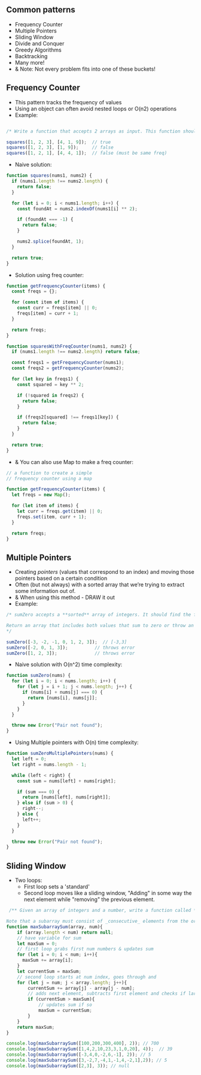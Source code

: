 ## Common patterns
- Frequency Counter
- Multiple Pointers
- Sliding Window
- Divide and Conquer
- Greedy Algorithms
- Backtracking
- Many more!
- & Note: Not every problem fits into one of these buckets! 

## Frequency Counter
- This pattern tracks the frequency of values
- Using an object can often avoid nested loops or O(n2) operations
- Example: 
```js

/* Write a function that accepts 2 arrays as input. This function should return true if every value in array has its corresponding value squared in the second array. The order doesn’t matter, but the frequency must be the same. */

squares([1, 2, 3], [4, 1, 9]);  // true
squares([1, 2, 3], [1, 9]);     // false
squares([1, 2, 1], [4, 4, 1]);  // false (must be same freq)
```
- Naive solution:
```js
function squares(nums1, nums2) {
  if (nums1.length !== nums2.length) {
    return false;
  }

  for (let i = 0; i < nums1.length; i++) {
    const foundAt = nums2.indexOf(nums1[i] ** 2);

    if (foundAt === -1) {
      return false;
    }

    nums2.splice(foundAt, 1);
  }

  return true;
}
```
- Solution using freq counter:
```js
function getFrequencyCounter(items) {
  const freqs = {};

  for (const item of items) {
    const curr = freqs[item] || 0;
    freqs[item] = curr + 1;
  }

  return freqs;
}

function squaresWithFreqCounter(nums1, nums2) {
  if (nums1.length !== nums2.length) return false;

  const freqs1 = getFrequencyCounter(nums1);
  const freqs2 = getFrequencyCounter(nums2);

  for (let key in freqs1) {
    const squared = key ** 2;

    if (!squared in freqs2) {
      return false;
    }

    if (freqs2[squared] !== freqs1[key]) {
      return false;
    }
  }

  return true;
}
```
- & You can also use Map to make a freq counter:
```js
// a function to create a simple
// frequency counter using a map

function getFrequencyCounter(items) {
  let freqs = new Map();

  for (let item of items) {
    let curr = freqs.get(item) || 0;
    freqs.set(item, curr + 1);
  }

  return freqs;
}
```


## Multiple Pointers
- Creating _pointers_ (values that correspond to an index) and moving those pointers based on a certain condition
- Often (but not always) with a sorted array that we’re trying to extract some information out of.
- & When using this method - DRAW it out
- Example:
```js
/* sumZero accepts a **sorted** array of integers. It should find the first pair where the sum is 0.

Return an array that includes both values that sum to zero or throw an error if a pair does not exist.
*/

sumZero([-3, -2, -1, 0, 1, 2, 3]);  // [-3,3]
sumZero([-2, 0, 1, 3]);          // throws error
sumZero([1, 2, 3]);              // throws error
```
- Naive solution with O(n^2) time complexity:
```js
function sumZero(nums) {
  for (let i = 0; i < nums.length; i++) {
    for (let j = i + 1; j < nums.length; j++) {
      if (nums[i] + nums[j] === 0) {
        return [nums[i], nums[j]];
      }
    }
  }

  throw new Error("Pair not found");
}
```
- Using Multiple pointers with O(n) time complexity:
```js
function sumZeroMultiplePointers(nums) {
  let left = 0;
  let right = nums.length - 1;

  while (left < right) {
    const sum = nums[left] + nums[right];

    if (sum === 0) {
      return [nums[left], nums[right]];
    } else if (sum > 0) {
      right--;
    } else {
      left++;
    }
  }

  throw new Error("Pair not found");
}
```


## Sliding Window
- Two loops:
	- First loop sets a 'standard'
	- Second loop moves like a sliding window, "Adding" in some way the next element while "removing" the previous element.
```js
 /** Given an array of integers and a number, write a function called **maxSubarraySum**, which finds the maximum sum of a subarray with the length of the number passed to the function.

Note that a subarray must consist of _consecutive_ elements from the original array. In the first example below, [100, 200, 300] is a subarray of the original array, but [100, 300] is not. */
function maxSubarraySum(array, num){
    if (array.length < num) return null;
    // have variable for sum
    let maxSum = 0;
    // first loop grabs first num numbers & updates sum
    for (let i = 0; i < num; i++){
      maxSum += array[i];
    }
  	let currentSum = maxSum;
    // second loop starts at num index, goes through and 
    for (let j = num; j < array.length; j++){
      	currentSum += array[j] - array[j - num];
        // adds next element, subtracts first element and checks if larger than sum 
        if (currentSum > maxSum){
            // updates sum if so 
            maxSum = currentSum;
        }
    }
    return maxSum; 
}

console.log(maxSubarraySum([100,200,300,400], 2)); // 700
console.log(maxSubarraySum([1,4,2,10,23,3,1,0,20], 4));  // 39 
console.log(maxSubarraySum([-3,4,0,-2,6,-1], 2)); // 5
console.log(maxSubarraySum([3,-2,7,-4,1,-1,4,-2,1],2)); // 5
console.log(maxSubarraySum([2,3], 3)); // null
```